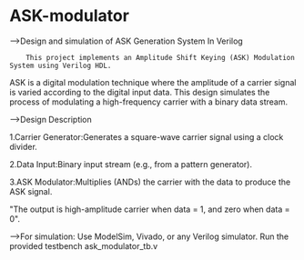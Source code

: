 # ASK-modulator
-->Design and simulation of ASK Generation System In Verilog

        This project implements an Amplitude Shift Keying (ASK) Modulation System using Verilog HDL.
ASK is a digital modulation technique where the amplitude of a carrier signal is varied according to the digital input data. This design simulates the process of modulating a high-frequency carrier with a binary data stream.

-->Design Description

1.Carrier Generator:Generates a square-wave carrier signal using a clock divider.

2.Data Input:Binary input stream (e.g., from a pattern generator).

3.ASK Modulator:Multiplies (ANDs) the carrier with the data to produce the ASK signal.

"The output is high-amplitude carrier when data = 1, and zero when data = 0".

-->For simulation:
Use ModelSim, Vivado, or any Verilog simulator.
Run the provided testbench ask_modulator_tb.v




